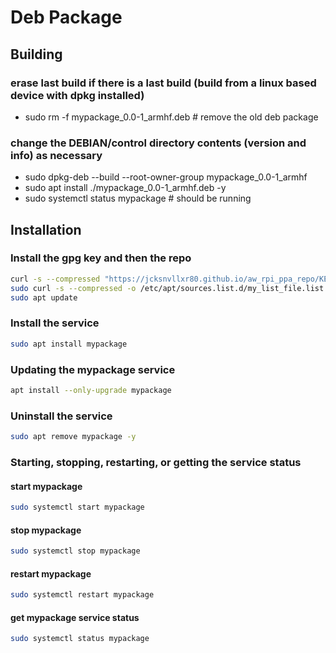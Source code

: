 # Deb Package

## Building

### erase last build if there is a last build (build from a linux based device with dpkg installed)

- sudo rm -f mypackage_0.0-1_armhf.deb  # remove the old deb package

### change the DEBIAN/control directory contents (version and info) as necessary

- sudo dpkg-deb --build --root-owner-group mypackage_0.0-1_armhf
- sudo apt install ./mypackage_0.0-1_armhf.deb -y
- sudo systemctl status mypackage  # should be running

## Installation

### Install the gpg key and then the repo

```bash
curl -s --compressed "https://jcksnvllxr80.github.io/aw_rpi_ppa_repo/KEY.gpg" | sudo apt-key add -
sudo curl -s --compressed -o /etc/apt/sources.list.d/my_list_file.list "https://jcksnvllxr80.github.io/aw_rpi_ppa_repo/my_list_file.list"
sudo apt update
```

### Install the service

```bash
sudo apt install mypackage
```

### Updating the mypackage service

```bash
apt install --only-upgrade mypackage
```

### Uninstall the service

```bash
sudo apt remove mypackage -y
```

### Starting, stopping, restarting, or getting the service status

#### start mypackage

```bash
sudo systemctl start mypackage
```

#### stop mypackage

```bash
sudo systemctl stop mypackage
```

#### restart mypackage

```bash
sudo systemctl restart mypackage
```

#### get mypackage service status

```bash
sudo systemctl status mypackage
```
